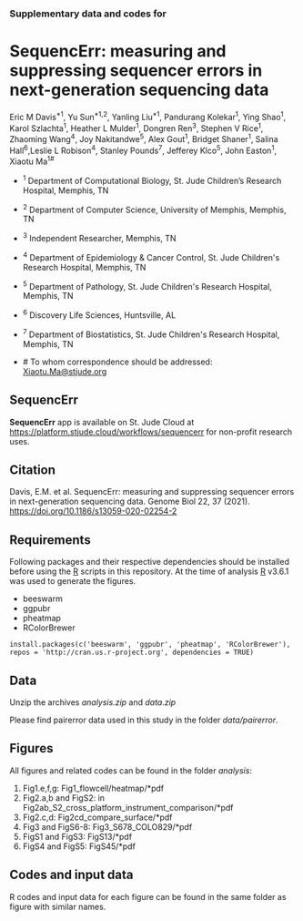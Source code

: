 ### Supplementary data and codes for 

# SequencErr: measuring and suppressing sequencer errors in next-generation sequencing data

Eric M Davis<sup>\*1</sup>, Yu Sun<sup>\*1,2</sup>, Yanling Liu<sup>\*1</sup>, Pandurang Kolekar<sup>1</sup>, Ying Shao<sup>1</sup>, Karol Szlachta<sup>1</sup>, Heather L Mulder<sup>1</sup>, Dongren Ren<sup>3</sup>, Stephen V Rice<sup>1</sup>, Zhaoming Wang<sup>4</sup>, Joy Nakitandwe<sup>5</sup>, Alex Gout<sup>1</sup>, Bridget Shaner<sup>1</sup>, Salina Hall<sup>6</sup>,Leslie L Robison<sup>4</sup>, Stanley Pounds<sup>7</sup>, Jefferey Klco<sup>5</sup>, John Easton<sup>1</sup>, Xiaotu Ma<sup>1\#</sup>

* <sup>1</sup> Department of Computational Biology, St. Jude Children’s Research Hospital, Memphis, TN

* <sup>2</sup> Department of Computer Science, University of Memphis, Memphis, TN

* <sup>3</sup> Independent Researcher, Memphis, TN

* <sup>4</sup> Department of Epidemiology & Cancer Control, St. Jude Children's Research Hospital, Memphis, TN

* <sup>5</sup> Department of Pathology, St. Jude Children's Research Hospital, Memphis, TN

* <sup>6</sup> Discovery Life Sciences, Huntsville, AL

* <sup>7</sup> Department of Biostatistics, St. Jude Children's Research Hospital, Memphis, TN

* </sup>\#</sup> To whom correspondence should be addressed: Xiaotu.Ma@stjude.org


## SequencErr 

**SequencErr** app is available on St. Jude Cloud at https://platform.stjude.cloud/workflows/sequencerr for non-profit research uses. 

## Citation

Davis, E.M. et al. SequencErr: measuring and suppressing sequencer errors in next-generation sequencing data. Genome Biol 22, 37 (2021). https://doi.org/10.1186/s13059-020-02254-2

## Requirements

Following packages and their respective dependencies should be installed before using the [R](https://www.r-project.org/) scripts in this repository. At the time of analysis [R](https://www.r-project.org/) v3.6.1 was used to generate the figures.

* beeswarm
* ggpubr
* pheatmap
* RColorBrewer

```
install.packages(c('beeswarm', 'ggpubr', 'pheatmap', 'RColorBrewer'), repos = 'http://cran.us.r-project.org', dependencies = TRUE)
```

## Data
Unzip the archives _analysis.zip_ and _data.zip_

Please find pairerror data used in this study in the folder _data/pairerror_.

## Figures
All figures and related codes can be found in the folder _analysis_:

1. Fig1.e,f,g: Fig1_flowcell/heatmap/*pdf
2. Fig2.a,b and FigS2: in Fig2ab_S2_cross_platform_instrument_comparison/*pdf
3. Fig2.c,d: Fig2cd_compare_surface/*pdf
4. Fig3 and FigS6-8: Fig3_S678_COLO829/*pdf
5. FigS1 and FigS3: FigS13/*pdf
6. FigS4 and FigS5: FigS45/*pdf

## Codes and input data
R codes and input data for each figure can be found in the same folder as figure with similar names.

